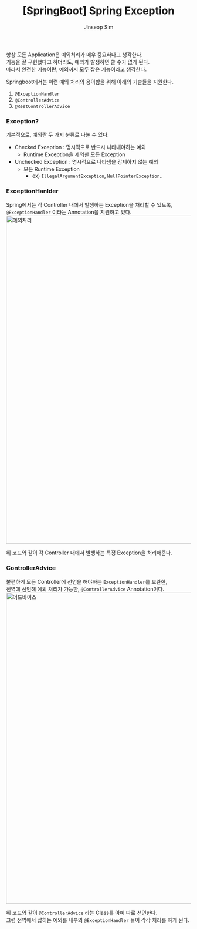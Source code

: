 ﻿---
layout: post
title: "[SpringBoot] Spring Exception"
categories: Springboot
tags: [java]
author:
  - Jinseop Sim
toc: true
---
항상 모든 Application은 예외처리가 매우 중요하다고 생각한다.  
기능을 잘 구현했다고 하더라도, 예외가 발생하면 쓸 수가 없게 된다.  
따라서 완전한 기능이란, 예외까지 모두 잡은 기능이라고 생각한다.  

Springboot에서는 이런 예외 처리의 용이함을 위해 아래의 기술들을 지원한다.  
1. ```@ExceptionHandler```
2. ```@ControllerAdvice```
3. ```@RestControllerAdvice```

### Exception?
기본적으로, 예외란 두 가지 분류로 나눌 수 있다.
- Checked Exception : 명시적으로 반드시 나타내야하는 예외
  - Runtime Exception을 제외한 모든 Exception
- Unchecked Exception : 명시적으로 나타냄을 강제하지 않는 예외
  - 모든 Runtime Exception
    - ex) ```IllegalArgumentException```, ```NullPointerException```..

### ExceptionHanlder
Spring에서는 각 Controller 내에서 발생하는 Exception을 처리할 수 있도록,  
```@ExceptionHandler``` 이라는 Annotation을 지원하고 있다.  
<img width="894" alt="예외처리" src="https://user-images.githubusercontent.com/71700079/218756425-b867348f-0cae-4612-b8e0-09d7e9da4827.png">

위 코드와 같이 각 Controller 내에서 발생하는 특정 Exception을 처리해준다.  

### ControllerAdvice
불편하게 모든 Controller에 선언을 해야하는 ```ExceptionHandler```를 보완한,  
전역에 선언해 예외 처리가 가능한, ```@ControllerAdvice``` Annotation이다.  
<img width="848" alt="어드바이스" src="https://user-images.githubusercontent.com/71700079/218756397-0cfe3dae-a25c-4c37-9779-5d8825743219.png">  

위 코드와 같이 ```@ControllerAdvice``` 라는 Class를 아예 따로 선언한다.  
그럼 전역에서 잡히는 예외를 내부의 ```@ExceptionHandler``` 들이 각각 처리를 하게 된다.  
